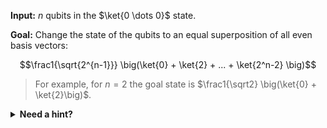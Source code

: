 **Input:** $n$ qubits in the $\ket{0 \dots 0}$ state.

**Goal:**  Change the state of the qubits to an equal superposition of all even basis vectors:

$$\frac1{\sqrt{2^{n-1}}} \big(\ket{0} + \ket{2} + ... + \ket{2^n-2} \big)$$

> For example, for $n = 2$ the goal state is $\frac1{\sqrt2} \big(\ket{0} + \ket{2}\big)$.

<details>
  <summary><b>Need a hint?</b></summary>
    Which superposition of two basis states can be mapped to this state using QFT?
    Use the solutions to earlier tasks in this lesson to figure out the answer.
</details>